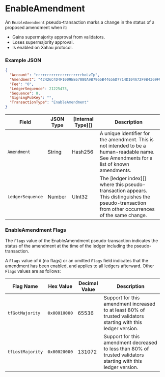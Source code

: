 # EnableAmendment

An `EnableAmendment` pseudo-transaction marks a change in the status of a proposed amendment when it:

* Gains supermajority approval from validators.
* Loses supermajority approval.
* Is enabled on Xahau protocol.

### Example JSON

```json
{
  "Account": "rrrrrrrrrrrrrrrrrrrrrhoLvTp",
  "Amendment": "42426C4D4F1009EE67080A9B7965B44656D7714D104A72F9B4369F97ABF044EE",
  "Fee": "0",
  "LedgerSequence": 21225473,
  "Sequence": 0,
  "SigningPubKey": "",
  "TransactionType": "EnableAmendment"
}  
```

| Field            | JSON Type | \[Internal Type]\[] | Description                                                                                                                                        |
| ---------------- | --------- | ------------------- | -------------------------------------------------------------------------------------------------------------------------------------------------- |
| `Amendment`      | String    | Hash256             | A unique identifier for the amendment. This is not intended to be a human-readable name. See Amendments for a list of known amendments.            |
| `LedgerSequence` | Number    | UInt32              | The \[ledger index]\[] where this pseudo-transaction appears. This distinguishes the pseudo-transaction from other occurrences of the same change. |

### EnableAmendment Flags

The `Flags` value of the EnableAmendment pseudo-transaction indicates the status of the amendment at the time of the ledger including the pseudo-transaction.

A `Flags` value of `0` (no flags) or an omitted `Flags` field indicates that the amendment has been enabled, and applies to all ledgers afterward. Other `Flags` values are as follows:

| Flag Name        | Hex Value    | Decimal Value | Description                                                                                                    |
| ---------------- | ------------ | ------------- | -------------------------------------------------------------------------------------------------------------- |
| `tfGotMajority`  | `0x00010000` | 65536         | Support for this amendment increased to at least 80% of trusted validators starting with this ledger version.  |
| `tfLostMajority` | `0x00020000` | 131072        | Support for this amendment decreased to less than 80% of trusted validators starting with this ledger version. |

